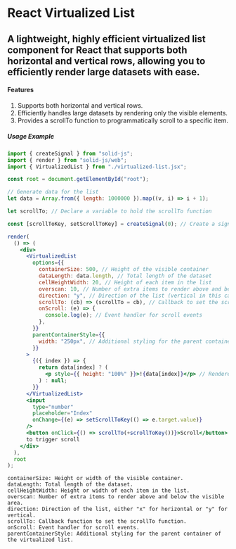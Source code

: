 # React Virtualized List

## A lightweight, highly efficient virtualized list component for React that supports both horizontal and vertical rows, allowing you to efficiently render large datasets with ease.

#### Features

1. Supports both horizontal and vertical rows.
2. Efficiently handles large datasets by rendering only the visible elements.
3. Provides a scrollTo function to programmatically scroll to a specific item.

##### Usage Example

```jsx
import { createSignal } from "solid-js";
import { render } from "solid-js/web";
import { VirtualizedList } from "./virtualized-list.jsx";

const root = document.getElementById("root");

// Generate data for the list
let data = Array.from({ length: 1000000 }).map((v, i) => i + 1);

let scrollTo; // Declare a variable to hold the scrollTo function

const [scrollToKey, setScrollToKey] = createSignal(0); // Create a signal for the scroll target index

render(
  () => (
    <div>
      <VirtualizedList
        options={{
          containerSize: 500, // Height of the visible container
          dataLength: data.length, // Total length of the dataset
          cellHeightWidth: 20, // Height of each item in the list
          overscan: 10, // Number of extra items to render above and below the visible area
          direction: "y", // Direction of the list (vertical in this case)
          scrollTo: (cb) => (scrollTo = cb), // Callback to set the scrollTo function
          onScroll: (e) => {
            console.log(e); // Event handler for scroll events
          },
        }}
        parentContainerStyle={{
          width: "250px", // Additional styling for the parent container
        }}
      >
        {({ index }) => {
          return data[index] ? (
            <p style={{ height: "100%" }}>!{data[index]}</p> // Rendered item in the list
          ) : null;
        }}
      </VirtualizedList>
      <input
        type="number"
        placeholder="Index"
        onChange={(e) => setScrollToKey(() => e.target.value)}
      />
      <button onClick={() => scrollTo(+scrollToKey())}>Scroll</button> // Button
      to trigger scroll
    </div>
  ),
  root
);
```

```
containerSize: Height or width of the visible container.
dataLength: Total length of the dataset.
cellHeightWidth: Height or width of each item in the list.
overscan: Number of extra items to render above and below the visible area.
direction: Direction of the list, either "x" for horizontal or "y" for vertical.
scrollTo: Callback function to set the scrollTo function.
onScroll: Event handler for scroll events.
parentContainerStyle: Additional styling for the parent container of the virtualized list.
```
